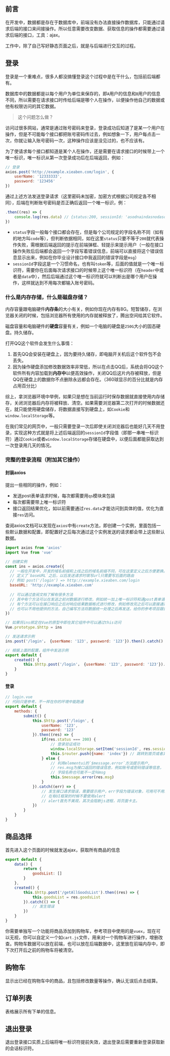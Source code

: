 ## 前言

在开发中，数据都是存在于数据库中，前端没有办法直接操作数据库，只能通过请求后端的接口来间接操作。所以任意需要改变数据、获取信息的操作都需要通过请求后端的接口，工具：ajax。

工作中，除了自己写好静态页面之后，就是与后端进行交互的过程。

## 登录

登录是一个重难点，很多人都没搞懂登录这个过程中是在干什么，包括前后端都有。

数据库中的数据都是以每个用户为单位来保存的，即`A`用户的信息和`B`用户的信息不同，所以需要在请求接口时传给后端是哪个人在操作，以便操作他自己的数据或他有权限访问的其它数据。

> 这个问题怎么做？

访问过很多网站，通常是通过账号密码来登录，登录成功后知道了是某一个用户在操作，但是不可能每个接口都把账号密码传过去，例如想象一下，用户每点击一次，你就让输入账号密码一次，这种操作应该是没见过的，也不应该有。

为了使请求每个接口都知道是某个人在操作，还是需要在请求接口的时候带上一个唯一标识，唯一标识从第一次登录成功后在后端返回，例如：

```js
// 登录
axios.post('http://example.xieaben.com/login', {
    userName: '12333333',
    password: '123456'
})
```

通过上述方法发送登录请求（这里密码未加密，加密方式根据公司规定各不相同），后端在判断账号密码是否正确后返回一个唯一标识，例：

```js
.then((res) => {
    console.log(res.data) // {status:200, sessionId: 'asodnaindasnodasodoan'} 
})
```

+ `status`字段一般每个接口都会存在，但是每个公司规定的字段名称不同（如有的地方叫`code`等），但判断依据相同，如在这里`status`只要不等于`200`就代表操作失败，需根据后端返回的提示在前端弹框、轻提示来提示用户（一般在接口操作失败后后端都会返回一个字段写着错误信息，前端可以直接将这个错误信息显示出来，例如在你毕业设计接口中我返回的错误字段是`msg`）
+ `sessionId`字段这是一个习惯命名，也有叫`token`等，后面的值就是一个唯一标识符，需要你在后面每次请求接口的时候带上这个唯一标识符（在`header`中或者是`data`中），然后后端通过这个唯一标识符就可以判断出是哪个用户在操作，这样就达到不用每次都输入账号密码。

### 什么是内存存储，什么是磁盘存储？

内存容量跟电脑硬件**内存条**的大小有关，例如你现在内存有8G。短暂储存，在浏览器关闭的时候，包括浏览器所有使用的内存就被释放了，腾出空间给其它软件。

磁盘容量和电脑硬件的**硬盘**容量有关，例如一个电脑的硬盘是`250G`大小的固态硬盘。持久储存。

打开QQ这个软件会发生什么事情：

1. 首先QQ会安装在硬盘上，因为要持久储存，即电脑开关机后这个软件包不会丢失。
2. 因为操作硬盘添加修改数据效率非常低，所以在点击QQ后，系统会将QQ这个软件所有内容加载到**内存中**以便高效操作，关闭QQ后这片内存被释放，但是QQ在硬盘上的数据你不点删除永远都会存在。（360球显示的百分比就是内存占用百分比）

综上，拿浏览器环境中举例，如果只是想在当前运行时保存数据就直接使用内存储存，关闭浏览器后内存将被释放、清空。如果需要浏览器第二次打开的时候数据还在，就只能使用硬盘储存，将数据直接写到硬盘上，如`Cookie`和`window.localStorage`等。

在我们常见的网页中，一般只需要登录一次后即使关闭浏览器后也能好几天不用登录，实现这种方式就是将上述后端返回的`sessionId`字段值（即那一串唯一标识符）通过`Cookie`或者`window.localStorage`存储在硬盘中，以便后面都能获取达到一次登录用几天的情况。

### 完整的登录流程（附加其它操作）

#### 封装axios

提出一些相同的操作，例如：

+ 发送post表单请求时候，每次都需要用`qs`模块来包装
+ 每次都需要带上唯一标识符
+ 接口返回结果优化，如以前需要通过`res.data`才能访问到具体的值，优化为直接`res`访问。

查阅axios文档可以发现在`axios`中有`create`方法，即创建一个实例，里面包括一些默认数据和配置，即配置好之后每次通过这个实例发送的请求都会带上这些默认数据。

```js
import axios from 'axios'
import Vue from 'vue'

// 创建实例
const ins = axios.create({
  // 一般在开发中，开发的域名前缀和上线之后的域名前缀不同，可在这里定义之后方便更换。
  // 定义了`baseURL`之后，以后发送请求时填写url只需要写后面的路由
  // 例如 post('/login') => http://example.xieaben.com/login
  baseURL: 'http://example.xieaben.com'
    
  // 可以通过查阅文档了解有很多方法
  // 其中有个方法可以在发送之前对数据进行修改，例如统一加上唯一标识符和遇post表单请求加上qs模块。
  // 有个方法可以在接口响应之后对响应结果数据格式进行修改，例如修改完之后可以直接通过`res`访问不用`res.data`
  // 也可以不用他提供的方法，自己编写方法将数据统一处理之后再发送，给你的参考项目跟目录中`request.js`就是使用这种。
})

// 如果将ins绑定在Vue的原型中即在其它组件中可以通过this访问
Vue.prototype.$http = ins

// 发送请求示例
ins.post('/login'， {userName: '123', password: '123'}).then().catch()

// 根据上面的配置，组件中发送示例
export default {
    created() {
        this.$http.post('/login'， {userName: '123', password: '123'}).then().catch()
    }
}
```

#### 登录

```js
// login.vue
// 代码只是参考，不一样在你的环境中能跑通
export default {
    methods: {
        submit() {
            this.$http.post('/loign', {
                userName: '123',
                password: '123'
            }).then((res) => {
                if(res.status === 200) {
                    // 登录验证成功
                    window.localStorage.setItem('sessionId', res.sessionId)
                    this.$router.push({name: 'index'}) // 跳转到首页或者其它页面
                } else {
                    // 利用elementui的`$message.error`方法提示用户,
                    // res.msg为接口返回的错误信息，例如账号或密码错误等信息，
                    // 字段名称也可能不一定叫msg
                    this.$message.error(res.msg)
                }
            }).catch((err) => {
                // 发生接口请求错误，需要提示用户，err字段为错误对象，可用可不用。
                // 在有UI框架的时候不要使用alert
                // alert首先不美观，其次会阻断js进程，将页面卡主。
            })
        }
    }
}
```

## 商品选择

首先进入这个页面的时候就发送ajax，获取所有商品的信息

```js
export default {
    data() {
        return {
            goodsList: []
        }
    },
    created() {
        this.$http.post('/getAllGoodsList').then((res) => {
            this.goodsList = res.goodsList
        }).catch(() => {
            // 发生错误
        })
    }
}
```

你需要单独写一个功能将商品添加到购物车，参考项目中使用的是`vuex`，现在可以无视，你可以自定义一个如`cart.js`文件，用来对一个购物车进行操作，增删改查。购物车数据可以放在前端，也可以放在后端数据中，这里放在前端内存中，即下次打开后之前的购物车将被清空。



## 购物车

显示出已经在购物车中的商品，且包括修改数量等操作，确认无误后点击结算。

## 订单列表

表格展示所有下单的信息。

## 退出登录

退出登录接口实质上后端将唯一标识符提前失效，退出登录后需要重新登录获取新的会话标识符。